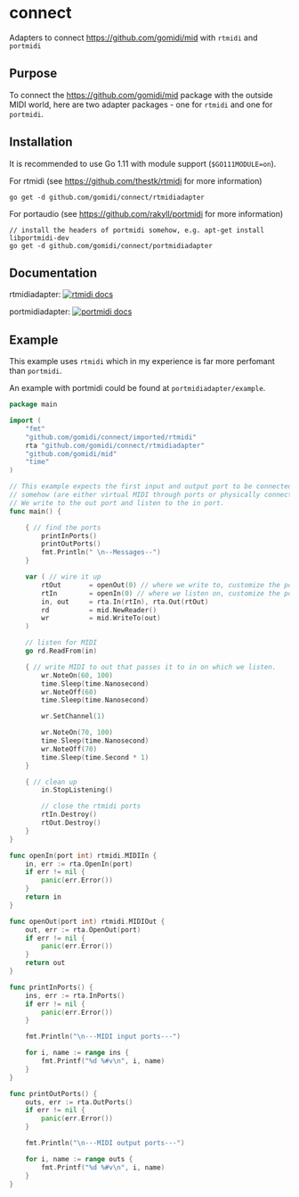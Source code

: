 # connect
Adapters to connect https://github.com/gomidi/mid with `rtmidi` and `portmidi`

## Purpose

To connect the https://github.com/gomidi/mid package with the outside MIDI world, here are two adapter packages - one for `rtmidi` and one for `portmidi`.

## Installation

It is recommended to use Go 1.11 with module support (`$GO111MODULE=on`).

For rtmidi (see https://github.com/thestk/rtmidi for more information)

```
go get -d github.com/gomidi/connect/rtmidiadapter
```

For portaudio (see https://github.com/rakyll/portmidi for more information)

```
// install the headers of portmidi somehow, e.g. apt-get install libportmidi-dev
go get -d github.com/gomidi/connect/portmidiadapter
```

## Documentation

rtmidiadapter: [![rtmidi docs](http://godoc.org/github.com/gomidi/connect/rtmidiadapter?status.png)](http://godoc.org/github.com/gomidi/connect/rtmidiadapter)

portmidiadapter: [![portmidi docs](http://godoc.org/github.com/gomidi/connect/portmidiadapter?status.png)](http://godoc.org/github.com/gomidi/connect/portmidiadapter)

## Example

This example uses `rtmidi` which in my experience is far more perfomant than `portmidi`.

An example with portmidi could be found at `portmidiadapter/example`.

```go
package main

import (
    "fmt"
    "github.com/gomidi/connect/imported/rtmidi"
    rta "github.com/gomidi/connect/rtmidiadapter"
    "github.com/gomidi/mid"
    "time"
)

// This example expects the first input and output port to be connected
// somehow (are either virtual MIDI through ports or physically connected).
// We write to the out port and listen to the in port.
func main() {

    { // find the ports
        printInPorts()
        printOutPorts()
        fmt.Println(" \n--Messages--")
    }

    var ( // wire it up
        rtOut       = openOut(0) // where we write to, customize the port!
        rtIn        = openIn(0) // where we listen on, customize the port!
        in, out     = rta.In(rtIn), rta.Out(rtOut)
        rd          = mid.NewReader()
        wr          = mid.WriteTo(out)
    )

    // listen for MIDI
    go rd.ReadFrom(in)

    { // write MIDI to out that passes it to in on which we listen.
        wr.NoteOn(60, 100)
        time.Sleep(time.Nanosecond)
        wr.NoteOff(60)
        time.Sleep(time.Nanosecond)

        wr.SetChannel(1)

        wr.NoteOn(70, 100)
        time.Sleep(time.Nanosecond)
        wr.NoteOff(70)
        time.Sleep(time.Second * 1)
    }

    { // clean up
        in.StopListening()

        // close the rtmidi ports
        rtIn.Destroy()
        rtOut.Destroy()
    }
}

func openIn(port int) rtmidi.MIDIIn {
    in, err := rta.OpenIn(port)
    if err != nil {
        panic(err.Error())
    }
    return in
}

func openOut(port int) rtmidi.MIDIOut {
    out, err := rta.OpenOut(port)
    if err != nil {
        panic(err.Error())
    }
    return out
}

func printInPorts() {
    ins, err := rta.InPorts()
    if err != nil {
        panic(err.Error())
    }

    fmt.Println("\n---MIDI input ports---")

    for i, name := range ins {
        fmt.Printf("%d %#v\n", i, name)
    }
}

func printOutPorts() {
    outs, err := rta.OutPorts()
    if err != nil {
        panic(err.Error())
    }

    fmt.Println("\n---MIDI output ports---")

    for i, name := range outs {
        fmt.Printf("%d %#v\n", i, name)
    }
}
```
